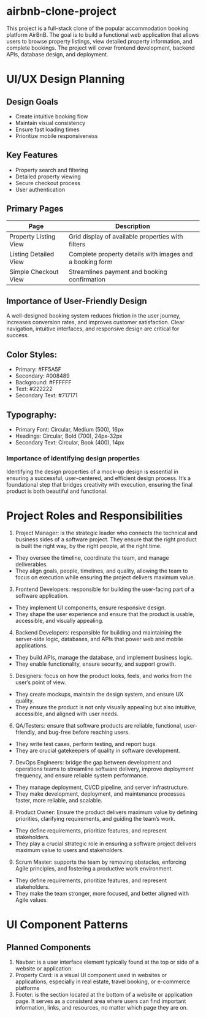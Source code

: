 # airbnb-clone-project
This project is a full-stack clone of the popular accommodation booking platform AirBnB. The goal is to build a functional web application that allows users to browse property listings, view detailed property information, and complete bookings. The project will cover frontend development, backend APIs, database design, and deployment.
# UI/UX Design Planning
## Design Goals
- Create intuitive booking flow
- Maintain visual consistency
- Ensure fast loading times
- Prioritize mobile responsiveness
## Key Features
- Property search and filtering
- Detailed property viewing
- Secure checkout process
- User authentication
## Primary Pages

|Page|Description|
|----|-----------|
|Property Listing View|Grid display of available properties with filters|
|Listing Detailed View|Complete property details with images and a booking form|
|Simple Checkout View|Streamlines payment and booking confirmation|
## Importance of User-Friendly Design
A well-designed booking system reduces friction in the user journey, increases conversion rates, and improves customer satisfaction. Clear navigation, intuitive interfaces, and responsive design are critical for success.
## Color Styles:
- Primary: #FF5A5F
- Secondary: #008489
- Background: #FFFFFF
- Text: #222222
- Secondary Text: #717171
## Typography:
- Primary Font: Circular, Medium (500), 16px
- Headings: Circular, Bold (700), 24px-32px
- Secondary Text: Circular, Book (400), 14px
###  Importance of identifying design properties
Identifying the design properties of a mock-up design is essential in ensuring a successful, user-centered, and efficient design process.
It’s a foundational step that bridges creativity with execution, ensuring the final product is both beautiful and functional.
# Project Roles and Responsibilities
1. Project Manager: is the strategic leader who connects the technical and business sides of a software project. They ensure that the right product is built the right way, by the right people, at the right time.
- They oversee the timeline, coordinate the team, and manage deliverables.
- They align goals, people, timelines, and quality, allowing the team to focus on execution while ensuring the project delivers maximum value.
3. Frontend Developers: responsible for building the user-facing part of a software application.
- They implement UI components, ensure responsive design.
- They shape the user experience and ensure that the product is usable, accessible, and visually appealing.  
4. Backend Developers: responsible for building and maintaining the server-side logic, databases, and APIs that power web and mobile applications.
- They build APIs, manage the database, and implement business logic.
- They enable functionality, ensure security, and support growth.
5. Designers: focus on how the product looks, feels, and works from the user’s point of view.
- They create mockups, maintain the design system, and ensure UX quality.
- They ensure the product is not only visually appealing but also intuitive, accessible, and aligned with user needs.
6. QA/Testers: ensure that software products are reliable, functional, user-friendly, and bug-free before reaching users.
- They write test cases, perform testing, and report bugs.
- They are crucial gatekeepers of quality in software development.
7. DevOps Engineers: bridge the gap between development and operations teams to streamline software delivery, improve deployment frequency, and ensure reliable system performance.
- They manage deployment, CI/CD pipeline, and server infrastructure.
- They make development, deployment, and maintenance processes faster, more reliable, and scalable.
8. Product Owner: Ensure the product delivers maximum value by defining priorities, clarifying requirements, and guiding the team’s work.
- They define requirements, prioritize features, and represent stakeholders.
- They play a crucial strategic role in ensuring a software project delivers maximum value to users and stakeholders.
9. Scrum Master: supports the team by removing obstacles, enforcing Agile principles, and fostering a productive work environment.
- They define requirements, prioritize features, and represent stakeholders.
- They make the team stronger, more focused, and better aligned with Agile values.
# UI Component Patterns
## Planned Components
1. Navbar: is a user interface element typically found at the top or side of a website or application. 
2. Property Card: is a visual UI component used in websites or applications, especially in real estate, travel booking, or e-commerce platforms
3. Footer: is the section located at the bottom of a website or application page. It serves as a consistent area where users can find important information, links, and resources, no matter which page they are on.

